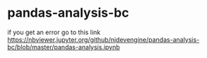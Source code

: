 # pandas-analysis-bc

if you get an error go to this link https://nbviewer.jupyter.org/github/njdevengine/pandas-analysis-bc/blob/master/pandas-analysis.ipynb
